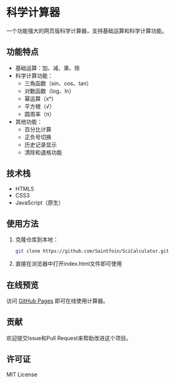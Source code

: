 # 科学计算器

一个功能强大的网页版科学计算器，支持基础运算和科学计算功能。

## 功能特点

- 基础运算：加、减、乘、除
- 科学计算功能：
  - 三角函数（sin、cos、tan）
  - 对数函数（log、ln）
  - 幂运算（xⁿ）
  - 平方根（√）
  - 圆周率（π）
- 其他功能：
  - 百分比计算
  - 正负号切换
  - 历史记录显示
  - 清除和退格功能

## 技术栈

- HTML5
- CSS3
- JavaScript（原生）

## 使用方法

1. 克隆仓库到本地：
   ```bash
   git clone https://github.com/Saintfoin/SciCalculator.git
   ```

2. 直接在浏览器中打开index.html文件即可使用

## 在线预览

访问 [GitHub Pages](https://saintfoin.github.io/SciCalculator) 即可在线使用计算器。

## 贡献

欢迎提交Issue和Pull Request来帮助改进这个项目。

## 许可证

MIT License